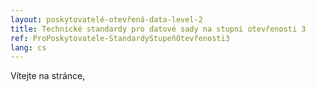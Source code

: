 ```yaml
---
layout: poskytovatelé-otevřená-data-level-2
title: Technické standardy pro datové sady na stupni otevřenosti 3
ref: ProPoskytovatele-StandardyStupeňOtevřenosti3
lang: cs
---
```


Vítejte na stránce, 